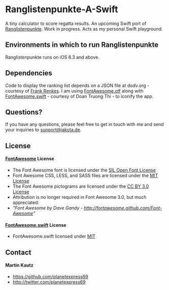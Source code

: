 # Ranglistenpunkte-A-Swift


A tiny calculator to score regatta results. An upcoming Swift port of [Ranglistenpunkte](https://github.com/planetexpress69/Opti-Ranglistenpunkte).
Work in progress. Acts as my personal Swift playground.


## Environments in which to run Ranglistenpunkte

Ranglistenpunkte runs on iOS 8.3 and above.


## Dependencies

Code to display the ranking list depends on a JSON file at dodv.org - courtesy of [Frank Renkes](mailto:frank@renkes.de).
I am using [FontAwesome.otf](https://github.com/FortAwesome/Font-Awesome) along with [FontAwesome.swift](https://github.com/thii/FontAwesome.swift) - courtesy of Doan Truong Thi - to iconify the app.


## Questions?

If you have any questions, please feel free to get in touch with me and send your inquiries to support@jakota.de.


## License

#### [FontAwesome](https://github.com/FortAwesome/Font-Awesome) License

* The Font Awesome font is licensed under the [SIL Open Font License](http://scripts.sil.org/OFL)
* Font Awesome CSS, LESS, and SASS files are licensed under the [MIT License](http://opensource.org/licenses/mit-license.html)
* The Font Awesome pictograms are licensed under the [CC BY 3.0 License](http://creativecommons.org/licenses/by/3.0)
* Attribution is no longer required in Font Awesome 3.0, but much appreciated:
* *"Font Awesome by Dave Gandy - http://fortawesome.github.com/Font-Awesome"*

#### [FontAwesome.swift](https://github.com/thii/FontAwesome.swift) License

* FontAwesome.swift licensed under [MIT](http://thi.mit-license.org/)


## Contact

#### Martin Kautz 
* https://github.com/planetexpress69
* http://twitter.com/planetexpress69
